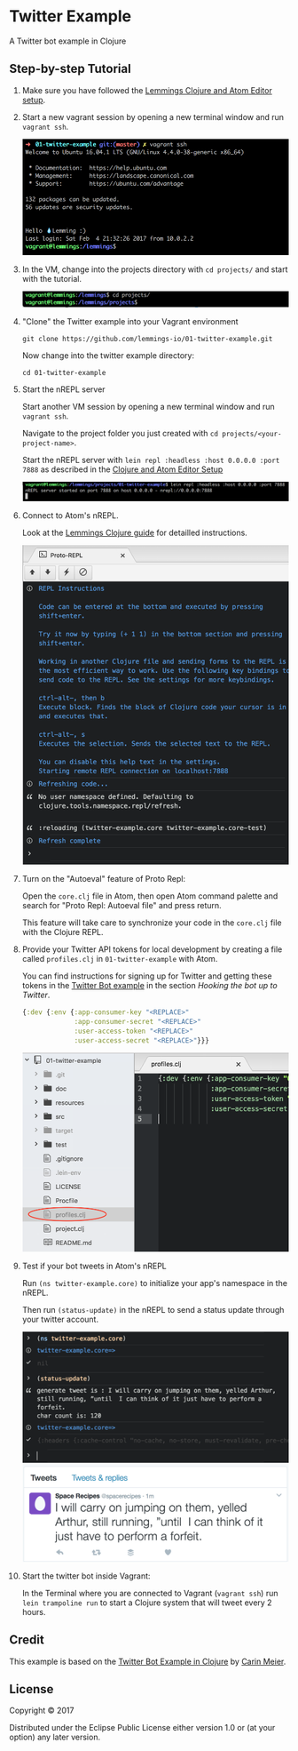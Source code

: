 # Twitter Example

A Twitter bot example in Clojure

## Step-by-step Tutorial

1. Make sure you have followed the [Lemmings Clojure and Atom Editor setup](https://lemmings.io/clojure-and-atom-editor-setup-40f8f09237b4).

2. Start a new vagrant session by opening a new terminal window and run `vagrant ssh`.

    ![vagrant ssh](doc/images/vagrant-ssh.png)

3. In the VM, change into the projects directory with `cd projects/` and start with the tutorial.

    ![cd projects](doc/images/cd-projects.png)

4. "Clone" the Twitter example into your Vagrant environment

    ```shell
    git clone https://github.com/lemmings-io/01-twitter-example.git
    ```

    Now change into the twitter example directory:

    ```shell
    cd 01-twitter-example
    ```

5. Start the nREPL server

    Start another VM session by opening a new terminal window and run `vagrant ssh`.

    Navigate to the project folder you just created with `cd projects/<your-project-name>`.

    Start the nREPL server with `lein repl :headless :host 0.0.0.0 :port 7888` as described in the [Clojure and Atom Editor Setup](https://lemmings.io/clojure-and-atom-editor-setup-40f8f09237b4)

   ![run nREPL server](doc/images/nrepl-server.png)

6. Connect to Atom's nREPL.

    Look at the [Lemmings Clojure guide](https://lemmings.io/clojure-and-atom-editor-setup-40f8f09237b4)
    for detailled instructions.

   ![nrepl-connection-successful](doc/images/nrepl-connection-successful.png)

6. Turn on the "Autoeval" feature of Proto Repl:

    Open the `core.clj` file in Atom, then open Atom command palette and search
    for "Proto Repl: Autoeval file" and press return.

    This feature will take care to synchronize your code in the `core.clj` file
    with the Clojure REPL.

7. Provide your Twitter API tokens for local development by creating a file called `profiles.clj` in `01-twitter-example` with Atom.

    You can find instructions for signing up for Twitter and getting these tokens in the [Twitter Bot example](http://howistart.org/posts/clojure/1/) in the section *Hooking the bot up to Twitter*.

    ```clojure
    {:dev {:env {:app-consumer-key "<REPLACE>"
                 :app-consumer-secret "<REPLACE>"
                 :user-access-token "<REPLACE>"
                 :user-access-secret "<REPLACE>"}}}
    ```
    ![profiles.clj](doc/images/profiles-clj.png)

4. Test if your bot tweets in Atom's nREPL

    Run `(ns twitter-example.core)` to initialize your app's namespace in the nREPL.

    Then run `(status-update)` in the nREPL to send a status update through your twitter account.

    ![tweet via repl](doc/images/tweet-via-repl.png)
    ![twitter tweet](doc/images/twitter-tweet.png)

3. Start the twitter bot inside Vagrant:

    In the Terminal where you are connected to Vagrant (`vagrant ssh`) run `lein trampoline run` to start a Clojure system that will tweet every 2 hours.

## Credit

This example is based on the [Twitter Bot Example in Clojure](http://howistart.org/posts/clojure/1) by [Carin Meier](https://twitter.com/carinmeier).

## License

Copyright © 2017

Distributed under the Eclipse Public License either version 1.0 or (at
your option) any later version.
